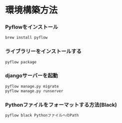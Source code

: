 # 環境構築方法

### Pyflowをインストール
```bash
brew install pyflow
```

### ライブラリーをインストールする
```bash
pyflow package
```


### djangoサーバーを起動
```bash
pyflow manage.py migrate
pyflow manage.py runserver
```

### Pythonファイルをフォーマットする方法(Black)
```bash
pyflow black PythonファイルへのPath
```
